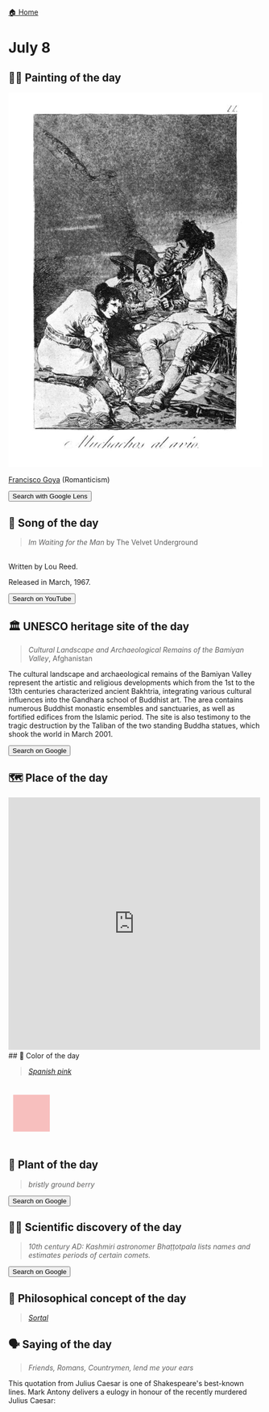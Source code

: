 
[🏠 Home](../../index.md)

# July 8

## 🧑‍🎨 Painting of the day

<img width="600" src="../img/Francisco_Goya_1.jpg">

[Francisco Goya](http://en.wikipedia.org/wiki/Francisco_Goya) (Romanticism)

<button class="btn btn-success"
onclick=" window.open('https://lens.google.com/uploadbyurl?url=https://iretes.github.io/one-a-day/data/img/Francisco_Goya_1.jpg','_blank')">
Search with Google Lens
</button>

## 🎼 Song of the day

> *Im Waiting for the Man*
by The Velvet Underground

<br />Written by Lou Reed.

Released in March, 1967.

<button class="btn btn-success"
onclick=" window.open('http://www.youtube.com/search?q=Im Waiting for the Man by The Velvet Underground','_blank')">
Search on YouTube
</button>

## 🏛️ UNESCO heritage site of the day

> *Cultural Landscape and Archaeological Remains of the Bamiyan Valley*, Afghanistan

<p>The cultural landscape and archaeological remains of the Bamiyan Valley represent the artistic and religious developments which from the 1st to the 13th centuries characterized ancient Bakhtria, integrating various cultural influences into the Gandhara school of Buddhist art. The area contains numerous Buddhist monastic ensembles and sanctuaries, as well as fortified edifices from the Islamic period. The site is also testimony to the tragic destruction by the Taliban of the two standing Buddha statues, which shook the world in March 2001.</p>

<button class="btn btn-success"
onclick=" window.open('http://www.google.com/search?q=Cultural Landscape and Archaeological Remains of the Bamiyan Valley','_blank')">
Search on Google
</button>

## 🗺️ Place of the day

<iframe
src="https://www.mapcrunch.com"
name="mapcrunch"
width="500"
height="500"
allowTransparency="true"
scrolling="no"
frameborder="0"
>
</iframe>
## 🎨 Color of the day

> *[Spanish pink](https://en.wikipedia.org/wiki/Shades_of_pink#Spanish_pink)*

<div style="color:#F7BFBE; font-size: 100px;">&#9632;</div>

## 🌿 Plant of the day

> *bristly ground berry*

<button class="btn btn-success"
onclick=" window.open('http://www.google.com/search?q=bristly ground berry','_blank')">
Search on Google
</button>

## 🧑‍🔬 Scientific discovery of the day

> *10th century AD: Kashmiri astronomer Bhaṭṭotpala lists names and estimates periods of certain comets.*

<button class="btn btn-success"
onclick=" window.open('http://www.google.com/search?q=10th century AD: Kashmiri astronomer Bhaṭṭotpala lists names and estimates periods of certain comets.','_blank')">
Search on Google
</button>

## 💭 Philosophical concept of the day

> *[Sortal](https://en.wikipedia.org/wiki/Sortal)*

## 🗣️ Saying of the day

> *Friends, Romans, Countrymen, lend me your ears*

This quotation from Julius Caesar is one of Shakespeare's best-known lines. Mark Antony delivers a eulogy in honour of the recently murdered Julius Caesar: 
